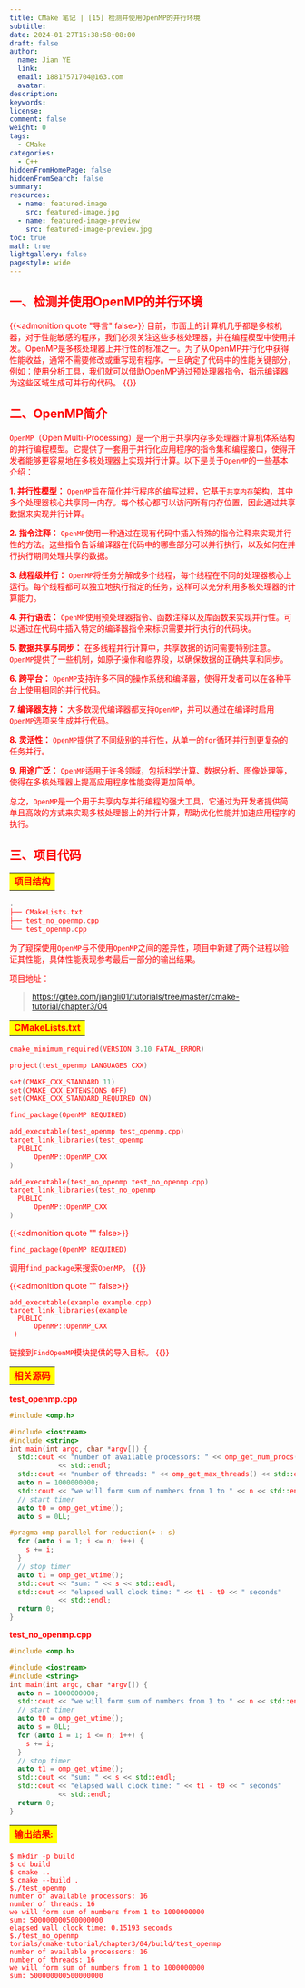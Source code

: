 ```yaml
---
title: CMake 笔记 | [15] 检测并使用OpenMP的并行环境
subtitle:
date: 2024-01-27T15:38:58+08:00
draft: false
author:
  name: Jian YE
  link:
  email: 18817571704@163.com
  avatar:
description:
keywords:
license:
comment: false
weight: 0
tags:
  - CMake
categories:
  - C++
hiddenFromHomePage: false
hiddenFromSearch: false
summary:
resources:
  - name: featured-image
    src: featured-image.jpg
  - name: featured-image-preview
    src: featured-image-preview.jpg
toc: true
math: true
lightgallery: false
pagestyle: wide
---
```


## 一、检测并使用OpenMP的并行环境

{{<admonition quote "导言" false>}}
目前，市面上的计算机几乎都是多核机器，对于性能敏感的程序，我们必须关注这些多核处理器，并在编程模型中使用并发。OpenMP是多核处理器上并行性的标准之一。为了从OpenMP并行化中获得性能收益，通常不需要修改或重写现有程序。一旦确定了代码中的性能关键部分，例如：使用分析工具，我们就可以借助OpenMP通过预处理器指令，指示编译器为这些区域生成可并行的代码。
{{</admonition>}}


## 二、OpenMP简介

`OpenMP`（Open Multi-Processing）是一个用于共享内存多处理器计算机体系结构的并行编程模型。它提供了一套用于并行化应用程序的指令集和编程接口，使得开发者能够更容易地在多核处理器上实现并行计算。以下是关于`OpenMP`的一些基本介绍：

**1. 并行性模型：** `OpenMP`旨在简化并行程序的编写过程，它基于`共享内存`架构，其中多个处理器核心共享同一内存。每个核心都可以访问所有内存位置，因此通过共享数据来实现并行计算。

**2. 指令注释：** `OpenMP`使用一种通过在现有代码中插入特殊的指令注释来实现并行性的方法。这些指令告诉编译器在代码中的哪些部分可以并行执行，以及如何在并行执行期间处理共享的数据。

**3. 线程级并行：** `OpenMP`将任务分解成多个线程，每个线程在不同的处理器核心上运行。每个线程都可以独立地执行指定的任务，这样可以充分利用多核处理器的计算能力。

**4. 并行语法：** `OpenMP`使用预处理器指令、函数注释以及库函数来实现并行性。可以通过在代码中插入特定的编译器指令来标识需要并行执行的代码块。

**5. 数据共享与同步：** 在多线程并行计算中，共享数据的访问需要特别注意。`OpenMP`提供了一些机制，如原子操作和临界段，以确保数据的正确共享和同步。

**6. 跨平台：** `OpenMP`支持许多不同的操作系统和编译器，使得开发者可以在各种平台上使用相同的并行代码。

**7. 编译器支持：** 大多数现代编译器都支持`OpenMP`，并可以通过在编译时启用`OpenMP`选项来生成并行代码。

**8. 灵活性：** `OpenMP`提供了不同级别的并行性，从单一的`for`循环并行到更复杂的任务并行。

**9. 用途广泛：** `OpenMP`适用于许多领域，包括科学计算、数据分析、图像处理等，使得在多核处理器上提高应用程序性能变得更加简单。

总之，`OpenMP`是一个用于共享内存并行编程的强大工具，它通过为开发者提供简单且高效的方式来实现多核处理器上的并行计算，帮助优化性能并加速应用程序的执行。



## 三、项目代码

<table><body text=red><tr><td style="text-align:right;font-weight:bold" bgcolor=yellow><font size="3" color="red">项目结构</font></td></tr></body></table>

```c++
.
├── CMakeLists.txt
├── test_no_openmp.cpp
└── test_openmp.cpp
```

为了窥探使用`OpenMP`与不使用`OpenMP`之间的差异性，项目中新建了两个进程以验证其性能，具体性能表现参考最后一部分的输出结果。

项目地址：

> https://gitee.com/jiangli01/tutorials/tree/master/cmake-tutorial/chapter3/04



<table><body text=red><tr><td style="text-align:right;font-weight:bold" bgcolor=yellow><font size="3" color="red">CMakeLists.txt</font></td></tr></body></table>


```c++
cmake_minimum_required(VERSION 3.10 FATAL_ERROR)

project(test_openmp LANGUAGES CXX)

set(CMAKE_CXX_STANDARD 11)
set(CMAKE_CXX_EXTENSIONS OFF)
set(CMAKE_CXX_STANDARD_REQUIRED ON)

find_package(OpenMP REQUIRED)

add_executable(test_openmp test_openmp.cpp)
target_link_libraries(test_openmp
  PUBLIC
      OpenMP::OpenMP_CXX
)

add_executable(test_no_openmp test_no_openmp.cpp)
target_link_libraries(test_no_openmp
  PUBLIC
      OpenMP::OpenMP_CXX
)
```

{{<admonition quote "" false>}}
```
find_package(OpenMP REQUIRED)
```

调用`find_package`来搜索`OpenMP`。
{{</admonition>}}


{{<admonition quote "" false>}}
```
add_executable(example example.cpp)
target_link_libraries(example
  PUBLIC
      OpenMP::OpenMP_CXX
 )
```

链接到`FindOpenMP`模块提供的导入目标。
{{</admonition>}}



<table><body text=red><tr><td style="text-align:right;font-weight:bold" bgcolor=yellow><font size="3" color="red">相关源码</font></td></tr></body></table>


**test_openmp.cpp**

```c++
#include <omp.h>

#include <iostream>
#include <string>
int main(int argc, char *argv[]) {
  std::cout << "number of available processors: " << omp_get_num_procs()
            << std::endl;
  std::cout << "number of threads: " << omp_get_max_threads() << std::endl;
  auto n = 1000000000;
  std::cout << "we will form sum of numbers from 1 to " << n << std::endl;
  // start timer
  auto t0 = omp_get_wtime();
  auto s = 0LL;

#pragma omp parallel for reduction(+ : s)
  for (auto i = 1; i <= n; i++) {
    s += i;
  }
  // stop timer
  auto t1 = omp_get_wtime();
  std::cout << "sum: " << s << std::endl;
  std::cout << "elapsed wall clock time: " << t1 - t0 << " seconds"
            << std::endl;
  return 0;
}
```

**test_no_openmp.cpp**

```c++
#include <omp.h>

#include <iostream>
#include <string>
int main(int argc, char *argv[]) {
  auto n = 1000000000;
  std::cout << "we will form sum of numbers from 1 to " << n << std::endl;
  // start timer
  auto t0 = omp_get_wtime();
  auto s = 0LL;
  for (auto i = 1; i <= n; i++) {
    s += i;
  }
  // stop timer
  auto t1 = omp_get_wtime();
  std::cout << "sum: " << s << std::endl;
  std::cout << "elapsed wall clock time: " << t1 - t0 << " seconds"
            << std::endl;
  return 0;
}
```



<table><body text=red><tr><td style="text-align:right;font-weight:bold" bgcolor=yellow><font size="3" color="red">输出结果:</font></td></tr></body></table>


```shell
$ mkdir -p build
$ cd build
$ cmake ..
$ cmake --build .
$./test_openmp
number of available processors: 16
number of threads: 16
we will form sum of numbers from 1 to 1000000000
sum: 500000000500000000
elapsed wall clock time: 0.15193 seconds
$./test_no_openmp
torials/cmake-tutorial/chapter3/04/build/test_openmp
number of available processors: 16
number of threads: 16
we will form sum of numbers from 1 to 1000000000
sum: 500000000500000000
```
